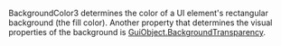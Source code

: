 BackgroundColor3 determines the color of a UI element's rectangular background (the fill color). Another property that determines the visual properties of the background is [GuiObject.BackgroundTransparency](https://developer.roblox.com/api-reference/property/GuiObject/BackgroundTransparency).